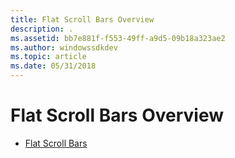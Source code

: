 ```yaml
---
title: Flat Scroll Bars Overview
description: .
ms.assetid: bb7e881f-f553-49ff-a9d5-09b18a323ae2
ms.author: windowssdkdev
ms.topic: article
ms.date: 05/31/2018
---
```


# Flat Scroll Bars Overview

-   [Flat Scroll Bars](flat-scroll-bars.md)

 

 




